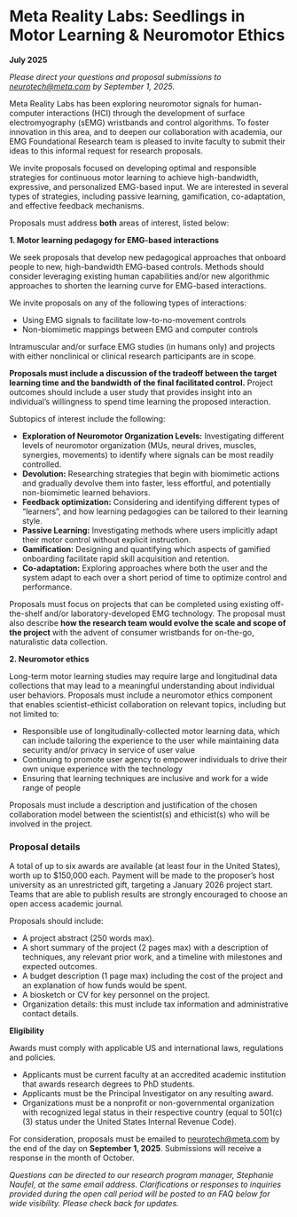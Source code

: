 # Meta Reality Labs: Seedlings in Motor Learning & Neuromotor Ethics
**July 2025**

*Please direct your questions and proposal submissions to neurotech@meta.com by September 1, 2025.*

Meta Reality Labs has been exploring neuromotor signals for human-computer interactions (HCI) through the development of surface electromyography (sEMG) wristbands and control algorithms. To foster innovation in this area, and to deepen our collaboration with academia, our EMG Foundational Research team is pleased to invite faculty to submit their ideas to this informal request for research proposals.


We invite proposals focused on developing optimal and responsible strategies for continuous motor learning to achieve high-bandwidth, expressive, and personalized EMG-based input. We are interested in several types of strategies, including passive learning, gamification, co-adaptation, and effective feedback mechanisms.


Proposals must address **both** areas of interest, listed below:

**1. Motor learning pedagogy for EMG-based interactions**

We seek proposals that develop new pedagogical approaches that onboard people to new, high-bandwidth EMG-based controls. Methods should consider leveraging existing human capabilities and/or new algorithmic approaches to shorten the learning curve for EMG-based interactions.

We invite proposals on any of the following types of interactions:
- Using EMG signals to facilitate low-to-no-movement controls
- Non-biomimetic mappings between EMG and computer controls

Intramuscular and/or surface EMG studies (in humans only) and projects with either nonclinical or clinical research participants are in scope.

**Proposals must include a discussion of the tradeoff between the target learning time and the bandwidth of the final facilitated control.** Project outcomes should include a user study that provides insight into an individual’s willingness to spend time learning the proposed interaction. 

Subtopics of interest include the following:
- **Exploration of Neuromotor Organization Levels:** Investigating different levels of neuromotor organization (MUs, neural drives, muscles, synergies, movements) to identify where signals can be most readily controlled.
- **Devolution:** Researching strategies that begin with biomimetic actions and gradually devolve them into faster, less effortful, and potentially non-biomimetic learned behaviors.
- **Feedback optimization:** Considering and identifying different types of “learners”, and how learning pedagogies can be tailored to their learning style.
- **Passive Learning:** Investigating methods where users implicitly adapt their motor control without explicit instruction.
- **Gamification:** Designing and quantifying which aspects of gamified onboarding facilitate rapid skill acquisition and retention.
- **Co-adaptation:** Exploring approaches where both the user and the system adapt to each over a short period of time to optimize control and performance.
  
Proposals must focus on projects that can be completed using existing off-the-shelf and/or laboratory-developed EMG technology. The proposal must also describe **how the research team would evolve the scale and scope of the project** with the advent of consumer wristbands for on-the-go, naturalistic data collection.

**2. Neuromotor ethics**

Long-term motor learning studies may require large and longitudinal data collections that may lead to a meaningful understanding about individual user behaviors. Proposals must include a neuromotor ethics component that enables scientist-ethicist collaboration on relevant topics, including but not limited to:
- Responsible use of longitudinally-collected motor learning data, which can include tailoring the experience to the user while maintaining data security and/or privacy in service of user value
- Continuing to promote user agency to empower individuals to drive their own unique experience with the technology
- Ensuring that learning techniques are inclusive and work for a wide range of people

Proposals must include a description and justification of the chosen collaboration model between the scientist(s) and ethicist(s) who will be involved in the project.


### **Proposal details**

A total of up to six awards are available (at least four in the United States), worth up to $150,000 each. Payment will be made to the proposer’s host university as an unrestricted gift, targeting a January 2026 project start. Teams that are able to publish results are strongly encouraged to choose an open access academic journal.


Proposals should include:
- A project abstract (250 words max).
- A short summary of the project (2 pages max) with a description of techniques, any relevant prior work, and a timeline with milestones and expected outcomes.
- A budget description (1 page max) including the cost of the project and an explanation of how funds would be spent.
- A biosketch or CV for key personnel on the project.
- Organization details: this must include tax information and administrative contact details.

**Eligibility**

Awards must comply with applicable US and international laws, regulations and policies.
- Applicants must be current faculty at an accredited academic institution that awards research degrees to PhD students.
- Applicants must be the Principal Investigator on any resulting award.
- Organizations must be a nonprofit or non-governmental organization with recognized legal status in their respective country (equal to 501(c)(3) status under the United States Internal Revenue Code).

For consideration, proposals must be emailed to neurotech@meta.com by the end of the day on **September 1, 2025**. Submissions will receive a response in the month of October.

*Questions can be directed to our research program manager, Stephanie Naufel, at the same email address. Clarifications or responses to inquiries provided during the open call period will be posted to an FAQ below for wide visibility. Please check back for updates.*
